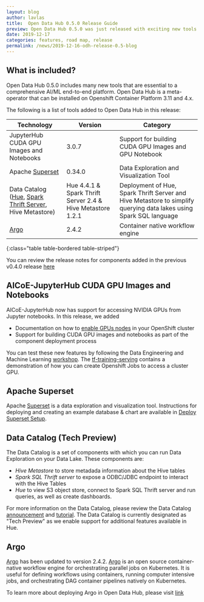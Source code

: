 ```yaml
---
layout: blog
author: lavlas
title:  Open Data Hub 0.5.0 Release Guide
preview: Open Data Hub 0.5.0 was just released with exciting new tools for different AI/ML platform phases. We added JupyterHub support for CUDA GPU images & notebooks, Apache Superset for data exploration & visualization and a data catalog role for deploying 
date: 2019-12-17
categories: features, road map, release
permalink: /news/2019-12-16-odh-release-0.5-blog
---
```


What is included?
------
Open Data Hub 0.5.0 includes many new tools that are essential to a comprehensive AI/ML end-to-end platform. Open Data Hub is a meta-operator that can be installed on Openshift Container Platform 3.11 and 4.x.

The following is a list of tools added to Open Data Hub in this release:

| Technology | Version | Category |
|--|--|--|
| JupyterHub CUDA GPU Images and Notebooks | 3.0.7  | Support for building CUDA GPU Images and GPU Notebook |
| Apache [Superset](https://github.com/apache/incubator-superset) | 0.34.0  | Data Exploration and Visualization Tool |
| Data Catalog ([Hue](https://gethue.com/), [Spark Thrift Server](https://spark.apache.org/docs/latest/sql-distributed-sql-engine.html), Hive Metastore) | Hue 4.4.1 & Spark Thrift Server 2.4 & Hive Metastore 1.2.1 | Deployment of Hue, Spark Thrift Server and Hive Metastore to simplify querying data lakes using Spark SQL language|
| [Argo](https://argoproj.github.io/argo/) | 2.4.2 | Container native workflow engine |
{:class="table table-bordered table-striped"}

You can review the release notes for components added in the previous v0.4.0 release [here](https://opendatahub.io/news/2019-09-16/odh-release-0.4-blog.html)

AICoE-JupyterHub CUDA GPU Images and Notebooks
------
AICoE-JupyterHub now has support for accessing NVIDIA GPUs from Jupyter notebooks. In this release, we added 
* Documentation on how to [enable GPUs nodes](https://gitlab.com/opendatahub/opendatahub-operator/blob/v0.5.0/docs/enabling-gpu-aicoe-jupyterhub.adoc) in your OpenShift cluster
* Support for building CUDA GPU images and notebooks as part of the component deployment process

You can test these new features by following the Data Engineering and Machine Learning [workshop](https://gitlab.com/opendatahub/data-engineering-and-machine-learning-workshop). The [tf-training-serving](https://gitlab.com/opendatahub/data-engineering-and-machine-learning-workshop/blob/master/source/notebooks/tf-training-serving.ipynb) contains a demonstration of how you can create Openshift Jobs to access a cluster GPU.

Apache Superset
------
Apache [Superset](https://github.com/apache/incubator-superset) is a data exploration and visualization tool. Instructions for deploying and creating an example database & chart are available in [Deploy Superset Setup](https://gitlab.com/opendatahub/opendatahub-operator/blob/v0.5.0/docs/deploying-superset.adoc).

Data Catalog (Tech Preview)
------
The Data Catalog is a set of components with which you can run Data Exploration on your Data Lake. These components are:
* *Hive Metastore* to store metadada information about the Hive tables
* *Spark SQL Thrift server* to expose a ODBC/JDBC endpoint to interact with the Hive Tables
* *Hue* to view S3 object store, connect to Spark SQL Thrift server and run queries, as well as create dashboards.

For more information on the Data Catalog, please review the Data Catalog [announcement](https://opendatahub.io/news/2019-12-15/data-catalog-in-odh.html) and [tutorial](https://opendatahub.io/docs/advanced-tutorials/data-exploration.html). The Data Catalog is currently designated as "Tech Preview" as we enable support for additional features available in Hue.

Argo
------
[Argo](https://argoproj.github.io/) has been updated to version 2.4.2. [Argo](https://argoproj.github.io/) is an open source container-native workflow engine for orchestrating parallel jobs on Kubernetes.  It is useful for defining workflows using containers, running computer intensive jobs, and orchestrating DAG container pipelines natively on Kubernetes.

To learn more about deploying Argo in Open Data Hub, please visit [link](https://gitlab.com/opendatahub/opendatahub-operator/blob/master/docs/deploying-argo.adoc)
